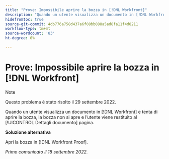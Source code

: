 ```yaml
---
title: "Prove: Impossibile aprire la bozza in [!DNL Workfront]"
description: "Quando un utente visualizza un documento in [!DNL Workfront] e tenta di aprire la bozza, la bozza non si apre e l’utente viene restituito al [!UICONTROL Dettagli documento] page."
hidefromtoc: true
source-git-commit: 4db776a758d437a6f08bb088a5ad8fa11f4d8211
workflow-type: tm+mt
source-wordcount: '83'
ht-degree: 0%

---
```



# Prove: Impossibile aprire la bozza in [!DNL Workfront]

>[!NOTE]
>
>Questo problema è stato risolto il 29 settembre 2022.

<!--This article is linked from the WF TOC and the WFP TOC-->

Quando un utente visualizza un documento in [!DNL Workfront] e tenta di aprire la bozza, la bozza non si apre e l’utente viene restituito al [!UICONTROL Dettagli documento] pagina.

**Soluzione alternativa**

Apri la bozza in [!DNL Workfront Proof].

_Primo comunicato il 18 settembre 2022._

